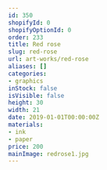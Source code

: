 ```yaml
---
id: 350
shopifyId: 0
shopifyOptionId: 0
order: 233
title: Red rose
slug: red-rose
url: art-works/red-rose
aliases: []
categories:
- graphics
inStock: false
isVisible: false
height: 30
width: 21
date: 2019-01-01T00:00:00Z
materials:
- ink
- paper
price: 200
mainImage: redrose1.jpg
---
```

